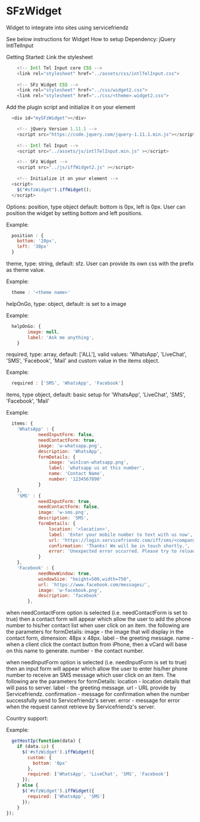 # SFzWidget
Widget to integrate into sites using servicefriendz

See below instructions for Widget
How to setup
Dependency:
  jQuery
  IntlTelInput

Getting Started:
Link the stylesheet
```javascript
	<!-- Intl Tel Input core CSS -->
	<link rel="stylesheet" href="../assets/css/intlTelInput.css">
		
	<!-- SFz Widget CSS -->
	<link rel="stylesheet" href="../css/widget2.css">
	<link rel="stylesheet" href="../css/<theme>.widget2.css">
```
Add the plugin script and initialize it on your element

```javascript
  <div id="mySFzWidget"></div>

	<!-- jQuery Version 1.11.1 -->
	<script src="https://code.jquery.com/jquery-1.11.1.min.js"></script>
	
	<!-- Intl Tel Input -->
	<script src="../assets/js/intlTelInput.min.js" ></script>	

	<!-- SFz Widget -->	
	<script src="../js/iffWidget2.js" ></script>
	
	<!-- Initialize it on your element -->	
  <script>
    $("#sfzWidget").iffWidget();
  </script>
```

Options:
  position, type object default: bottom is 0px, left is 0px.  User can position the widget by setting bottom and left positions.

Example:
```javascript
  position : {
    bottom: '20px',
    left: '30px'
  }
```

theme, type: string, default: sfz. User can provide its own css with the prefix as theme value.

Example:
```javascript
  theme : '<theme name>'
```

helpOnGo, type: object, default: is set to a image

Example:
```javascript
  helpOnGo: {
		image: null,
		label: 'Ask me anything',
	}
```

required, type: array, default: ['ALL'], valid values: 'WhatsApp', 'LiveChat', 'SMS', 'Facebook', 'Mail' and custom value in the items object.

Example:
```javascript
  required : ['SMS', 'WhatsApp', 'Facebook']
```

items, type object, default: basic setup for  'WhatsApp', 'LiveChat', 'SMS', 'Facebook', 'Mail'

Example:
```javascript
  items: {
    'WhatsApp' : {
			needInputForm: false,
			needContactForm: true,
			image: 'w-whatsapp.png',
			description: 'WhatsApp',
			formDetails: {
			    image: 'winIcon-whatsapp.png',
				label: 'whatsapp us at this number',
				name: 'Contact Name',
				number: '1234567890'
			}
    },
    'SMS' : {
			needInputForm: true,
			needContactForm: false,
			image: 'w-sms.png',
			description: 'SMS',
			formDetails: {
				location: '<location>',
				label: 'Enter your mobile number to text with us now',
				url: 'https://login.servicefriendz.com/iff/sms/<company name>/',
				confirmation: 'Thanks! We will be in touch shortly.',
				error: 'Unexpected error occurred. Please try to reload the page.'
			}
	},
	'Facebook' : {
	        needNewWindow: true,
			windowSize: "height=500,width=750",
			url: 'https://www.facebook.com/messages/',
			image: 'w-facebook.png',
			description: 'facebook'
		}, 
```

when needContactForm option is selected (i.e. needContactForm is set to true) then a contact form will appear which allow the user to add the phone number to his/her contact list when user click on an item.  the following are the parameters for formDetails:
	image  - the image that will display in the contact form, dimension: 48px x 48px.
	label  - the greeting message.
	name   - when a client click the contact button from iPhone, then a vCard will base on this name to generate.
	number - the contact number.

when needInputForm option is selected (i.e. needInputForm is set to true) then an input form will appear which allow the user to enter his/her phone number to receive an SMS message which user click on an item.  The following are the parameters for formDetails:
	location 	 - location details that will pass to server.
	label    	 - the greeting message.
	url      	 - URL provide by Servicefriendz.
	confirmation - message for confirmation when the number successfully send to Servicefriendz's server.
	error        - message for error when the request cannot retrieve by Servicefriendz's server.
	
Country support:

Example: 
```javascript
  getHostIp(function(data) {
    if (data.ip) {
      $('#sfzWidget').iffWidget({
        custom: {
          bottom: '0px'
        },
        required: ['WhatsApp', 'LiveChat', 'SMS', 'Facebook']
      });
    } else {
      $('#sfzWidget').iffWidget({
        required: ['WhatsApp', 'SMS']
      });
    }
});
```